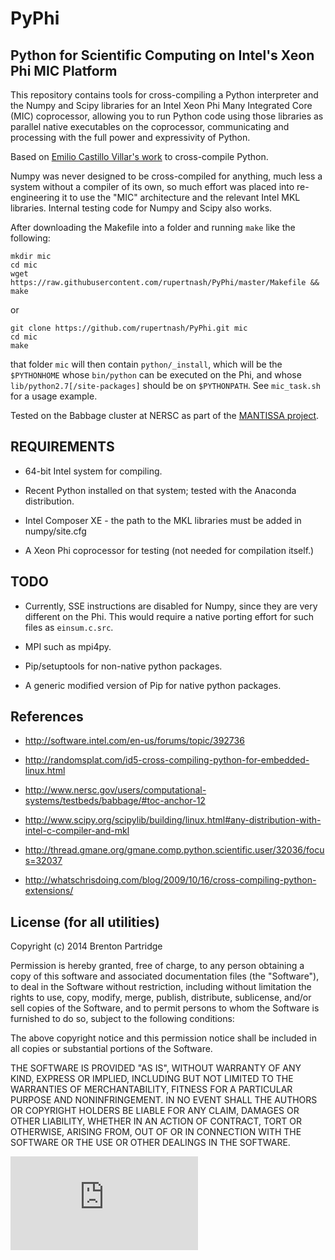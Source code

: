 # PyPhi
## Python for Scientific Computing on Intel's Xeon Phi MIC Platform

This repository contains tools for cross-compiling a Python interpreter
and the Numpy and Scipy libraries for an Intel Xeon Phi 
Many Integrated Core (MIC) coprocessor,
allowing you to run Python code using those libraries as parallel native
executables on the coprocessor, communicating and processing
with the full power and expressivity of Python.

Based on [Emilio Castillo Villar's work](http://software.intel.com/en-us/forums/topic/392736)
to cross-compile Python.

Numpy was never designed to be cross-compiled for anything, much less
a system without a compiler of its own, so much effort was placed into
re-engineering it to use the "MIC" architecture and the relevant Intel MKL
libraries. Internal testing code for Numpy and Scipy also works.

After downloading the Makefile into a folder and running `make`
like the following:

	mkdir mic
	cd mic
	wget https://raw.githubusercontent.com/rupertnash/PyPhi/master/Makefile && make

or

	git clone https://github.com/rupertnash/PyPhi.git mic
	cd mic
	make

that folder `mic` will then contain `python/_install`, which will be the
`$PYTHONHOME` whose `bin/python` can be executed on the Phi, and whose
`lib/python2.7[/site-packages]` should be on `$PYTHONPATH`.
See `mic_task.sh` for a usage example.

Tested on the Babbage cluster at NERSC as part of the
[MANTISSA project](https://www.nersc.gov/assets/HPC-Requirements-for-Science/ASCR2017/Prabhat-Quincey.pdf).

## REQUIREMENTS

- 64-bit Intel system for compiling.

- Recent Python installed on that system;
  tested with the Anaconda distribution.

- Intel Composer XE - the path to the MKL libraries must be added in numpy/site.cfg

- A Xeon Phi coprocessor for testing (not needed for compilation itself.)

## TODO

- Currently, SSE instructions are disabled for Numpy, since they are
  very different on the Phi. This would require a native porting effort
  for such files as `einsum.c.src`.

- MPI such as mpi4py.

- Pip/setuptools for non-native python packages.

- A generic modified version of Pip for native python packages.

## References

- http://software.intel.com/en-us/forums/topic/392736

- http://randomsplat.com/id5-cross-compiling-python-for-embedded-linux.html

- http://www.nersc.gov/users/computational-systems/testbeds/babbage/#toc-anchor-12

- http://www.scipy.org/scipylib/building/linux.html#any-distribution-with-intel-c-compiler-and-mkl

- http://thread.gmane.org/gmane.comp.python.scientific.user/32036/focus=32037

- http://whatschrisdoing.com/blog/2009/10/16/cross-compiling-python-extensions/

## License (for all utilities)

Copyright (c) 2014 Brenton Partridge

Permission is hereby granted, free of charge, to any person obtaining a copy
of this software and associated documentation files (the "Software"), to deal
in the Software without restriction, including without limitation the rights
to use, copy, modify, merge, publish, distribute, sublicense, and/or sell
copies of the Software, and to permit persons to whom the Software is
furnished to do so, subject to the following conditions:

The above copyright notice and this permission notice shall be included in
all copies or substantial portions of the Software.

THE SOFTWARE IS PROVIDED "AS IS", WITHOUT WARRANTY OF ANY KIND, EXPRESS OR
IMPLIED, INCLUDING BUT NOT LIMITED TO THE WARRANTIES OF MERCHANTABILITY,
FITNESS FOR A PARTICULAR PURPOSE AND NONINFRINGEMENT. IN NO EVENT SHALL THE
AUTHORS OR COPYRIGHT HOLDERS BE LIABLE FOR ANY CLAIM, DAMAGES OR OTHER
LIABILITY, WHETHER IN AN ACTION OF CONTRACT, TORT OR OTHERWISE, ARISING FROM,
OUT OF OR IN CONNECTION WITH THE SOFTWARE OR THE USE OR OTHER DEALINGS IN
THE SOFTWARE.

[![Analytics](https://ga-beacon.appspot.com/UA-47697237-1/pyphi/README.md)](https://github.com/igrigorik/ga-beacon?pixel)
